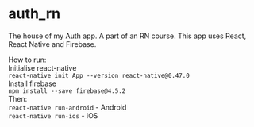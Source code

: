 # auth_rn
The house of my Auth app. A part of an RN course. This app uses React, React Native and Firebase.

How to run:<br />
Initialise react-native<br/>
`react-native init App --version react-native@0.47.0`<br/>
Install firebase</br>
`npm install --save firebase@4.5.2`<br/>
Then:<br/>
`react-native run-android` - Android<br/>
`react-native run-ios` - iOS<br/>
